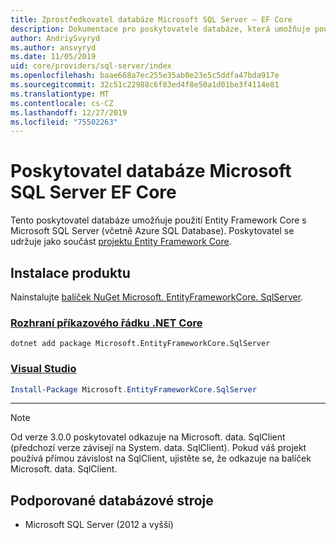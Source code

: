 ```yaml
---
title: Zprostředkovatel databáze Microsoft SQL Server – EF Core
description: Dokumentace pro poskytovatele databáze, která umožňuje použití Entity Framework Core s Microsoft SQL Server
author: AndriySvyryd
ms.author: ansvyryd
ms.date: 11/05/2019
uid: core/providers/sql-server/index
ms.openlocfilehash: baae668a7ec255e35ab0e23e5c5ddfa47bda917e
ms.sourcegitcommit: 32c51c22988c6f83ed4f8e50a1d01be3f4114e81
ms.translationtype: MT
ms.contentlocale: cs-CZ
ms.lasthandoff: 12/27/2019
ms.locfileid: "75502263"
---
```

# <a name="microsoft-sql-server-ef-core-database-provider"></a>Poskytovatel databáze Microsoft SQL Server EF Core

Tento poskytovatel databáze umožňuje použití Entity Framework Core s Microsoft SQL Server (včetně Azure SQL Database). Poskytovatel se udržuje jako součást [projektu Entity Framework Core](https://github.com/aspnet/EntityFrameworkCore).

## <a name="install"></a>Instalace produktu

Nainstalujte [balíček NuGet Microsoft. EntityFrameworkCore. SqlServer](https://www.nuget.org/packages/Microsoft.EntityFrameworkCore.SqlServer/).

### <a name="net-core-clitabdotnet-core-cli"></a>[Rozhraní příkazového řádku .NET Core](#tab/dotnet-core-cli)

```dotnetcli
dotnet add package Microsoft.EntityFrameworkCore.SqlServer
```

### <a name="visual-studiotabvs"></a>[Visual Studio](#tab/vs)

``` powershell
Install-Package Microsoft.EntityFrameworkCore.SqlServer
```

***

> [!NOTE]
> Od verze 3.0.0 poskytovatel odkazuje na Microsoft. data. SqlClient (předchozí verze závisejí na System. data. SqlClient). Pokud váš projekt používá přímou závislost na SqlClient, ujistěte se, že odkazuje na balíček Microsoft. data. SqlClient.

## <a name="supported-database-engines"></a>Podporované databázové stroje

* Microsoft SQL Server (2012 a vyšší)
